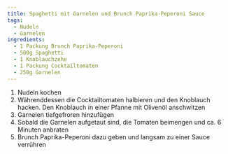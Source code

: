 ```yaml
---
title: Spaghetti mit Garnelen und Brunch Paprika-Peperoni Sauce
tags:
  - Nudeln
  - Garnelen
ingredients:
  - 1 Packung Brunch Paprika-Peperoni
  - 500g Spaghetti
  - 1 Knoblauchzehe
  - 1 Packung Cocktailtomaten
  - 250g Garnelen
---
```


1. Nudeln kochen
2. Währenddessen die Cocktailtomaten halbieren und den Knoblauch hacken. Den
   Knoblauch in einer Pfanne mit Olivenöl anschwitzen
3. Garnelen tiefgefroren hinzufügen
4. Sobald die Garnelen aufgetaut sind, die Tomaten beimengen und ca. 6 Minuten
   anbraten
5. Brunch Paprika-Peperoni dazu geben und langsam zu einer Sauce verrühren
